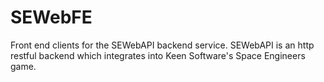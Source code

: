 # SEWebFE
Front end clients for the SEWebAPI backend service.  SEWebAPI is an http restful backend which integrates into Keen Software's Space Engineers game.  
